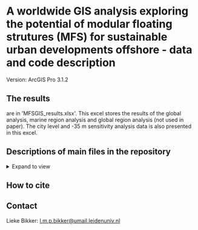 # A worldwide GIS analysis exploring the potential of modular floating strutures (MFS) for sustainable urban developments offshore - data and code description
Version: ArcGIS Pro 3.1.2
## The results
are in 'MFSGIS_results.xlsx'. This excel stores the results of the global analysis, marine region analysis and global region analysis (not used in paper). The city level and -35 m sensitivity analysis data is also presented in this excel.
## Descriptions of main files in the repository
<details>
<summary>Expand to view</summary>

| Folder | File | Decription |
|-|-|-|
|(root)|GIS_model_pub.ipynb |ArcGIS Pro Jupyter Notebook used to create the technical potential results |
|(root)|MFSGIS_results.xlsx| See above |
</details>

## How to cite
## Contact
Lieke Bikker: l.m.p.bikker@umail.leidenuniv.nl
